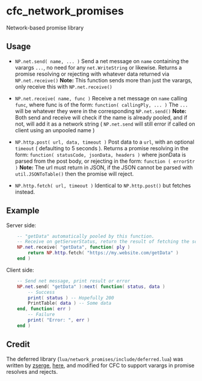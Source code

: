 
# cfc_network_promises
Network-based promise library

## Usage
 - `NP.net.send( name, ... )`
Send a net message on `name` containing the varargs `...`, no need for any `net.WriteString` or likewise.
Returns a promise resolving or rejecting with whatever data returned via `NP.net.receive()`
**Note:** This function sends more than just the varargs, only receive this with `NP.net.receive()`

 - `NP.net.receive( name, func )`
Receive a net message on `name` calling `func`, where func is of the form:
`function( callingPly, ... )`
The `...` will be whatever they were in the corresponding `NP.net.send()`
**Note:** Both send and receive will check if the name is already pooled, and if not, will add it as a network string ( `NP.net.send` will still error if called on client using an unpooled name )

- `NP.http.post( url, data, timeout )`
Post data to a `url`, with an optional `timeout` ( defaulting to 5 seconds ).
Returns a promise resolving in the form:
`function( statusCode, jsonData, headers )`
where jsonData is parsed from the post body, or rejecting in the form:
`function ( errorStr )`
**Note:** The url must return in JSON, if the JSON cannot be parsed with `util.JSONToTable()` then the promise will reject.

- `NP.http.fetch( url, timeout )`
Identical to `NP.http.post()` but fetches instead.

## Example
Server side:
```lua
	-- "getData" automatically pooled by this function.
	-- Receive on getServerStatus, return the result of fetching the scripting url
	NP.net.receive( "getData", function( ply )
		return NP.http.fetch( "https://my.website.com/getData" )
	end )
```
Client side:
```lua
	-- Send net message, print result or error
	NP.net.send( "getData" ):next( function( status, data )
		-- Success
		print( status ) -- Hopefully 200
		PrintTable( data ) -- Some data
	end, function( err )
		-- Failure
	    print( "Error: ", err )
	end )
```
## Credit
The deferred library (`lua/network_promises/include/deferred.lua`) was written by [zserge](https://github.com/zserge), [here](https://github.com/zserge/lua-promises), and modified for CFC to support varargs in promise resolves and rejects.
